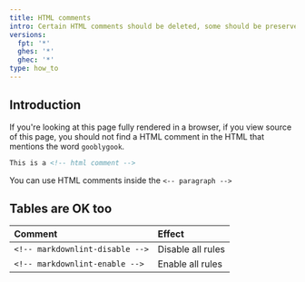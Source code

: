 ```yaml
---
title: HTML comments
intro: Certain HTML comments should be deleted, some should be preserved
versions:
  fpt: '*'
  ghes: '*'
  ghec: '*'
type: how_to
---
```


## Introduction

If you're looking at this page fully rendered in a browser, if you view
source of this page, you should not find a HTML comment in the HTML that
mentions the word `gooblygook`.

<!-- This comment should get deleted since it mentions gooblygook -->

  <!--

    Another multi-line
    HTML comments that also
    mentions the word `gooblygook`

   -->

```html
This is a <!-- html comment -->
```

You can use HTML comments inside the `<-- paragraph -->`

## Tables are OK too

| Comment | Effect |
| :-- | :-- |
| `<!-- markdownlint-disable -->` | Disable all rules |
| `<!-- markdownlint-enable -->` | Enable all rules |
